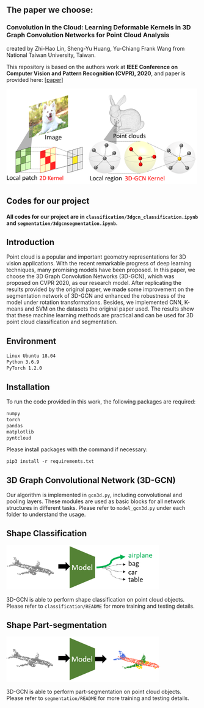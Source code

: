 ## The paper we choose:

### Convolution in the Cloud: Learning Deformable Kernels in 3D Graph Convolution Networks for Point Cloud Analysis

created by Zhi-Hao Lin, Sheng-Yu Huang, Yu-Chiang Frank Wang from National Taiwan University, Taiwan.

This repository is based on the authors work at **IEEE Conference on Computer Vision and Pattern Recognition (CVPR),
2020**, and paper is provided
here: [[paper]](http://openaccess.thecvf.com/content_CVPR_2020/papers/Lin_Convolution_in_the_Cloud_Learning_Deformable_Kernels_in_3D_Graph_CVPR_2020_paper.pdf)

<img src="imgs/teaser.png" alt="teaser" width="500" />

## Codes for our project

#### All codes for our project  are in `classification/3dgcn_classification.ipynb` and `segmentation/3dgcnsegmentation.ipynb`.

## Introduction

Point cloud is a popular and important geometry representations for 3D vision applications. With the recent remarkable
progress of deep learning techniques, many promising models have been proposed. In this paper, we choose the 3D Graph
Convolution Networks (3D-GCN), which was proposed on CVPR 2020, as our research model. After replicating the results
provided by the original paper, we made some improvement on the segmentation network of 3D-GCN and enhanced the
robustness of the model under rotation transformations. Besides, we implemented CNN, K-means and SVM on the datasets the
original paper used. The results show that these machine learning methods are practical and can be used for 3D point
cloud classification and segmentation.

## Environment

```
Linux Ubuntu 18.04
Python 3.6.9
PyTorch 1.2.0
```

## Installation

To run the code provided in this work, the following packages are required:

```
numpy
torch
pandas
matplotlib
pyntcloud
```

Please install packages with the command if necessary:

```
pip3 install -r requirements.txt
```

## 3D Graph Convolutional Network (3D-GCN)

Our algorithm is implemented in `gcn3d.py`, including convolutional and pooling layers. These modules are used as basic
blocks for all network structures in different tasks. Please refer to `model_gcn3d.py` under each folder to understand
the usage.

## Shape Classification

<img src="imgs/fig_cls.PNG" alt="" width="400"/>

3D-GCN is able to perform shape classification on point cloud objects. Please refer to `classification/README` for more
training and testing details.

## Shape Part-segmentation

<img src="imgs/fig_seg.PNG" alt="" width="400"/>

3D-GCN is able to perform part-segmentation on point cloud objects. Please refer to `segmentation/README` for more
training and testing details.
